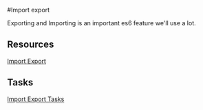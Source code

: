#Import export

Exporting and Importing is an important es6 feature we'll use a lot.

## Resources

[Import Export](../../resources/importExport.md)

## Tasks

[Import Export Tasks](../../tasks/exportImport.md)
